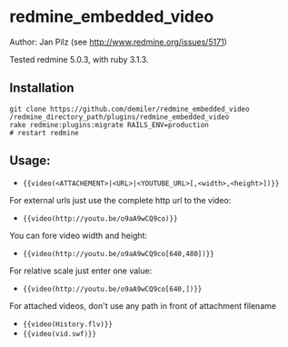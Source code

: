 redmine_embedded_video
======================

Author: Jan Pilz  (see http://www.redmine.org/issues/5171)

Tested redmine 5.0.3, with ruby 3.1.3.

## Installation
```
git clone https://github.com/demiler/redmine_embedded_video /redmine_directory_path/plugins/redmine_embedded_video
rake redmine:plugins:migrate RAILS_ENV=production
# restart redmine
```

## Usage:

* `{{video(<ATTACHEMENT>|<URL>|<YOUTUBE_URL>[,<width>,<height>])}}`

For external urls just use the complete http url to the video:
* `{{video(http://youtu.be/o9aA9wCQ9co)}}`
 
You can fore video width and height:
* `{{video(http://youtu.be/o9aA9wCQ9co[640,480])}}`

For relative scale just enter one value:
* `{{video(http://youtu.be/o9aA9wCQ9co[640,])}}`


For attached videos, don't use any path in front of attachment filename
* `{{video(History.flv)}}`
* `{{video(vid.swf)}}`


